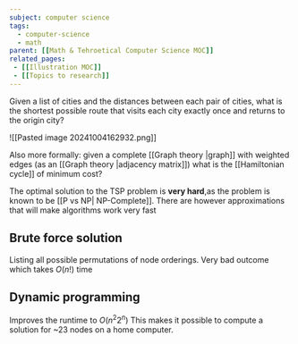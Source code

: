 ```yaml
---
subject: computer science
tags:
  - computer-science
  - math
parent: [[Math & Tehroetical Computer Science MOC]]
related_pages:
 - [[Illustration MOC]]
 - [[Topics to research]]
---
```


Given a list of cities and the distances between each pair of cities, what is the shortest possible route that visits each city exactly once and returns to the origin city?

![[Pasted image 20241004162932.png]]

Also more formally: given a complete [[Graph theory |graph]] with weighted edges (as an [[Graph theory |adjacency matrix]]) what is the [[Hamiltonian cycle]] of minimum cost?

The optimal solution to the TSP problem is **very hard**,as the problem is known to be [[P vs NP| NP-Complete]]. There are however approximations that will make algorithms work very fast 

## Brute force solution
Listing all possible permutations of node orderings. Very bad outcome which takes $O(n!)$ time

## Dynamic programming
Improves the runtime to $O(n^2 2^n)$
This makes it possible to compute a solution for ~23 nodes on a home computer.
